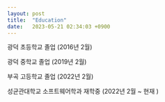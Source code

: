 ```yaml
---
layout: post
title:  "Education"
date:   2023-05-21 02:34:03 +0900
---
```


광덕 초등학교 졸업 (2016년 2월)

광덕 중학교 졸업 (2019년 2월)

부곡 고등학교 졸업 (2022년 2월)

성균관대학교 소프트웨어학과 재학중 (2022년 2월 ~ 현재 )
